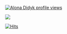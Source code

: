 [![Alona Didyk profile views](https://u8views.com/api/v1/github/profiles/125047819/views/day-week-month-total-count.svg)](https://u8views.com/github/alona-didyk)

<a href="https://u8views.com/github/alona-didyk"><img src="https://u8views.com/api/v1/github/profiles/125047819/views/day-week-month-total-count.svg"></a>

[![Hits](https://u8views.com/api/v1/github/profiles/125047819/views/day-week-month-total-count.svg)](https://u8views.com/github/alona-didyk)
